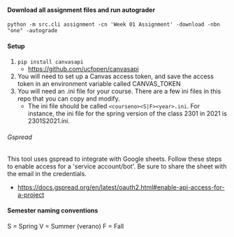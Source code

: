 
#### Download all assignment files and run autograder

`python -m src.cli assignment -cn 'Week 01 Assignment' -download -nbn "one" -autograde`

#### Setup 

1. `pip install canvasapi`
    - https://github.com/ucfopen/canvasapi
2. You will need to set up a Canvas access token, and save the access token in an environment variable called CANVAS_TOKEN
3. You will need an .ini file for your course. There are a few ini files in this repo that you can copy and modify.
    - The ini file should be called `<courseno><S|F><year>.ini`. For instance, the ini file for the spring version of the class 2301 in 2021 is 2301S2021.ini.

###### Gspread

This tool uses gspread to integrate with Google sheets. Follow these steps to enable access for a 'service account/bot'. Be sure to share the sheet with the email in the credentials. 
- https://docs.gspread.org/en/latest/oauth2.html#enable-api-access-for-a-project 

#### Semester naming conventions

S = Spring 
V = Summer (verano)
F = Fall
